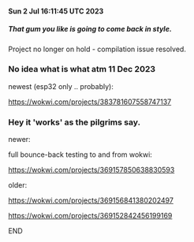 #### Sun  2 Jul 16:11:45 UTC 2023

##### *That gum you like is going to come back in style.*

Project no longer on hold - compilation issue resolved.


### No idea what is what atm 11 Dec 2023

newest (esp32 only .. probably):

  https://wokwi.com/projects/383781607558747137

### Hey it 'works' as the pilgrims say.

newer:

  full bounce-back testing to and from wokwi:

  https://wokwi.com/projects/369157850638830593



older:

  https://wokwi.com/projects/369156841380202497

  https://wokwi.com/projects/369152842456199169

END
